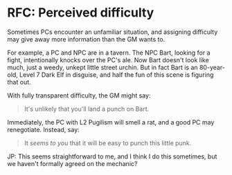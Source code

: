 # RFC: Perceived difficulty

Sometimes PCs encounter an unfamiliar situation, and assigning difficulty
may give away more information than the GM wants to.

For example, a PC and NPC are in a tavern. The NPC Bart, looking for a
fight, intentionally knocks over the PC's ale. Now Bart doesn't look like
much, just a weedy, unkept little street urchin. But in fact Bart is an
80-year-old, Level 7 Dark Elf in disguise, and half the fun of this scene is
figuring that out.

With fully transparent difficulty, the GM might say:

> It's unlikely that you'll land a punch on Bart.

Immediately, the PC with L2 Pugilism will smell a rat, and a good PC may
renegotiate. Instead, say:

> It *seems to you* that it will be easy to punch this little punk.

JP: This seems straightforward to me, and I think I do this sometimes, but we haven't formally agreed on the mechanic?
